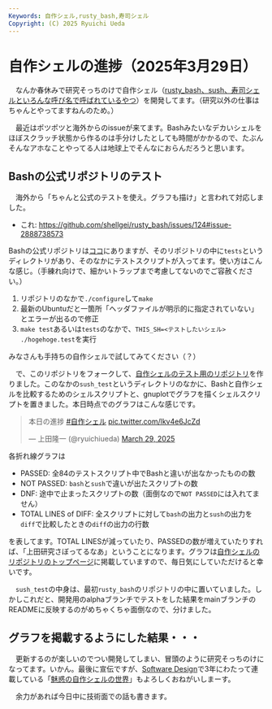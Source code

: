 ```yaml
---
Keywords: 自作シェル,rusty_bash,寿司シェル
Copyright: (C) 2025 Ryuichi Ueda
---
```


# 自作シェルの進捗（2025年3月29日）

　なんか春休みで研究そっちのけで自作シェル（[rusty_bash、sush、寿司シェルといろんな呼び名で呼ばれているやつ](https://github.com/shellgei/rusty_bash/)）を開発してます。（研究以外の仕事はちゃんとやってますねんのため。）

　最近はポツポツと海外からのissueが来てます。Bashみたいなデカいシェルをほぼスクラッチ状態から作るのは手分けしたとしても時間がかかるので、たぶんそんなアホなことやってる人は地球上でそんなにおらんだろうと思います。

## Bashの公式リポジトリのテスト

　海外から「ちゃんと公式のテストを使え。グラフも描け」と言われて対応しました。

* これ: https://github.com/shellgei/rusty_bash/issues/124#issue-2888738573

Bashの公式リポジトリは[ココ](https://savannah.gnu.org/git/?group=bash)にありますが、そのリポジトリの中に`tests`というディレクトリがあり、そのなかにテストスクリプトが入ってます。使い方はこんな感じ。（手練れ向けで、細かいトラップまで考慮してないのでご容赦ください。）

1. リポジトリのなかで`./configure`して`make`
2. 最新のUbuntuだと一箇所「ヘッダファイルが明示的に指定されていない」とエラーが出るので修正
3. `make test`あるいは`tests`のなかで、`THIS_SH=<テストしたいシェル> ./hogehoge.test`を実行

みなさんも手持ちの自作シェルで試してみてください（？）

　で、このリポジトリをフォークして、[自作シェルのテスト用のリポジトリ](https://github.com/ryuichiueda/bash_for_sush_test)を作りました。このなかの`sush_test`というディレクトリのなかに、Bashと自作シェルを比較するためのシェルスクリプトと、gnuplotでグラフを描くシェルスクリプトを置きました。本日時点でのグラフはこんな感じです。

<blockquote class="twitter-tweet"><p lang="ja" dir="ltr">本日の進捗 <a href="https://twitter.com/hashtag/%E8%87%AA%E4%BD%9C%E3%82%B7%E3%82%A7%E3%83%AB?src=hash&amp;ref_src=twsrc%5Etfw">#自作シェル</a> <a href="https://t.co/lkv4e6JcZd">pic.twitter.com/lkv4e6JcZd</a></p>&mdash; 上田隆一 (@ryuichiueda) <a href="https://twitter.com/ryuichiueda/status/1905883207775744183?ref_src=twsrc%5Etfw">March 29, 2025</a></blockquote> <script async src="https://platform.twitter.com/widgets.js" charset="utf-8"></script>

各折れ線グラフは

* PASSED: 全84のテストスクリプト中でBashと違いが出なかったものの数
* NOT PASSED: `bash`と`sush`で違いが出たスクリプトの数
* DNF: 途中で止まったスクリプトの数（面倒なので`NOT PASSED`には入れてません）
* TOTAL LINES of DIFF: 全スクリプトに対して`bash`の出力と`sush`の出力を`diff`で比較したときの`diff`の出力の行数

を表してます。TOTAL LINESが減っていたり、PASSEDの数が増えていたりすれば、「上田研究さぼってるなあ」ということになります。グラフは[自作シェルのリポジトリのトップページ](https://github.com/shellgei/rusty_bash/)に掲載していますので、毎日気にしていただけると幸いです。


　`sush_test`の中身は、最初`rusty_bash`のリポジトリの中に置いていました。しかしこれだと、開発用のalphaブランチでテストをした結果をmainブランチのREADMEに反映するのがめちゃくちゃ面倒なので、分けました。

## グラフを掲載するようにした結果・・・

　更新するのが楽しいのでつい開発してしまい、冒頭のように研究そっちのけになってます。いかん。最後に宣伝ですが、[Software Design](https://www.amazon.co.jp/shop/ryuichiueda/list/7MLC9JANITU0?ref_=aipsflist)で3年にわたって連載している「[魅惑の自作シェルの世界](/?page=sd_rusty_bash)」もよろしくおねがいしまーす。


　余力があれば今日中に技術面での話も書きます。

